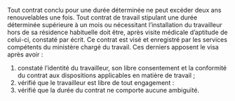 Tout contrat conclu pour une durée déterminée ne peut excéder deux ans renouvelables une fois. Tout contrat de travail stipulant une durée déterminée supérieure à un mois ou nécessitant l’installation du travailleur hors de sa résidence habituelle doit être, après visite médicale d’aptitude de celui-ci, constaté par écrit.
Ce contrat est visé et enregistré par les services compétents du ministère chargé du travail. Ces derniers apposent le visa après avoir :
1. constaté l’identité du travailleur, son libre consentement et la conformité du contrat aux dispositions applicables en matière de travail ;
2. vérifié que le travailleur est libre de tout engagement :
3. vérifié que la durée du contrat ne comporte aucune ambiguïté.